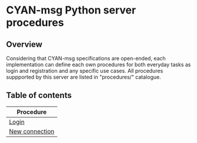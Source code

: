 CYAN-msg Python server procedures
=================================

Overview
--------

Considering that CYAN-msg specifications are open-ended, each implementation can define each own procedures for both everyday tasks as login and registration and any specific use cases. All procedures suppported by this server are listed in "procedures/" catalogue.

Table of contents
-----------------

| Procedure                                        |
| ------------------------------------------------ |
| [Login](./procedures/LOGIN.md)                   |
| [New connection](./procedures/NEW-CONNECTION.md) |
